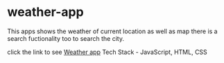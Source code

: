 # weather-app
This apps shows the weather of current location as well as map there is a search fuctionality too to search the city.

click the link to see [Weather app](https://sensational-pastelito-9be952.netlify.app/)
Tech Stack - JavaScript, HTML, CSS
